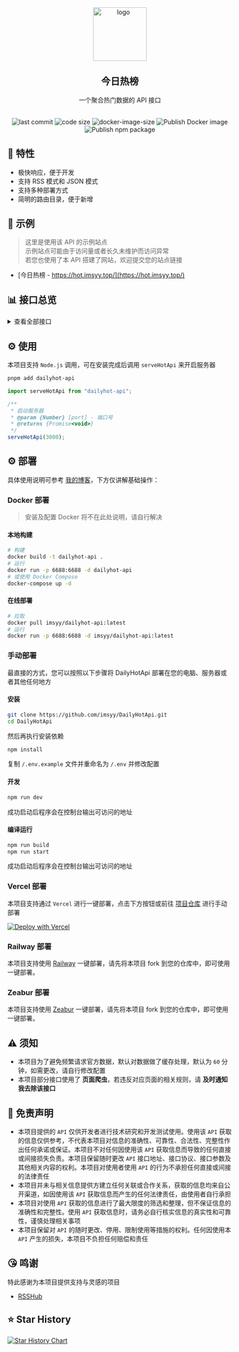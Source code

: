 <div align="center">
<img alt="logo" height="120" src="./public/favicon.png" width="120"/>
<h2>今日热榜</h2>
<p>一个聚合热门数据的 API 接口</p>
<br />
<img src="https://img.shields.io/github/last-commit/imsyy/DailyHotApi" alt="last commit"/>
 <img src="https://img.shields.io/github/languages/code-size/imsyy/DailyHotApi" alt="code size"/>
 <img src="https://img.shields.io/docker/image-size/imsyy/dailyhot-api" alt="docker-image-size"/>
<img src="https://github.com/imsyy/DailyHotApi/actions/workflows/docker.yml/badge.svg" alt="Publish Docker image"/>
<img src="https://github.com/imsyy/DailyHotApi/actions/workflows/npm.yml/badge.svg" alt="Publish npm package"/>
</div>

## 🚩 特性

- 极快响应，便于开发
- 支持 RSS 模式和 JSON 模式
- 支持多种部署方式
- 简明的路由目录，便于新增

## 👀 示例

> 这里是使用该 API 的示例站点  
> 示例站点可能由于访问量或者长久未维护而访问异常  
> 若您也使用了本 API 搭建了网站，欢迎提交您的站点链接

- [今日热榜 - https://hot.imsyy.top/](https://hot.imsyy.top/)

## 📊 接口总览

<details>
<summary>查看全部接口</summary>

> 实例站点运行于海外服务器，部分国内站点可能存在访问异常，请以实际情况为准

| **站点**         | **类别**     | **调用名称**   | **状态**                                                                                                                    |
| ---------------- | ------------ | -------------- | --------------------------------------------------------------------------------------------------------------------------- |
| 哔哩哔哩         | 热门榜       | bilibili       | ![](https://img.shields.io/website.svg?label=bilibili&url=https://api-hot.imsyy.top/bilibili&cacheSeconds=7200)             |
| AcFun            | 排行榜       | acfun          | ![](https://img.shields.io/website.svg?label=acfun&url=https://api-hot.imsyy.top/acfun&cacheSeconds=7200)                   |
| 微博             | 热搜榜       | weibo          | ![](https://img.shields.io/website.svg?label=weibo&url=https://api-hot.imsyy.top/weibo&cacheSeconds=7200)                   |
| 知乎             | 热榜         | zhihu          | ![](https://img.shields.io/website.svg?label=zhihu&url=https://api-hot.imsyy.top/zhihu&cacheSeconds=7200)                   |
| 知乎日报         | 推荐榜       | zhihu-daily    | ![](https://img.shields.io/website.svg?label=zhihu-daily&url=https://api-hot.imsyy.top/zhihu-daily&cacheSeconds=7200)       |
| 百度             | 热搜榜       | baidu          | ![](https://img.shields.io/website.svg?label=baidu&url=https://api-hot.imsyy.top/baidu&cacheSeconds=7200)                   |
| 抖音             | 热点榜       | douyin         | ![](https://img.shields.io/website.svg?label=douyin&url=https://api-hot.imsyy.top/douyin&cacheSeconds=7200)                 |
| 豆瓣电影         | 新片榜       | douban-movie   | ![](https://img.shields.io/website.svg?label=douban-movie&url=https://api-hot.imsyy.top/douban-movie&cacheSeconds=7200)     |
| 豆瓣讨论小组     | 讨论精选     | douban-group   | ![](https://img.shields.io/website.svg?label=douban-group&url=https://api-hot.imsyy.top/douban-group&cacheSeconds=7200)     |
| 百度贴吧         | 热议榜       | tieba          | ![](https://img.shields.io/website.svg?label=tieba&url=https://api-hot.imsyy.top/tieba&cacheSeconds=7200)                   |
| 少数派           | 热榜         | sspai          | ![](https://img.shields.io/website.svg?label=sspai&url=https://api-hot.imsyy.top/sspai&cacheSeconds=7200)                   |
| IT之家           | 热榜         | ithome         | ![](https://img.shields.io/website.svg?label=ithome&url=https://api-hot.imsyy.top/ithome&cacheSeconds=7200)                 |
| IT之家「喜加一」 | 最新动态     | ithome-xijiayi | ![](https://img.shields.io/website.svg?label=ithome-xijiayi&url=https://api-hot.imsyy.top/ithome-xijiayi&cacheSeconds=7200) |
| 简书             | 热门推荐     | jianshu        | ![](https://img.shields.io/website.svg?label=jianshu&url=https://api-hot.imsyy.top/jianshu&cacheSeconds=7200)               |
| 澎湃新闻         | 热榜         | thepaper       | ![](https://img.shields.io/website.svg?label=thepaper&url=https://api-hot.imsyy.top/thepaper&cacheSeconds=7200)             |
| 今日头条         | 热榜         | toutiao        | ![](https://img.shields.io/website.svg?label=toutiao&url=https://api-hot.imsyy.top/toutiao&cacheSeconds=7200)               |
| 36 氪            | 热榜         | 36kr           | ![](https://img.shields.io/website.svg?label=36kr&url=https://api-hot.imsyy.top/36kr&cacheSeconds=7200)                     |
| 51CTO            | 推荐榜       | 51cto          | ![](https://img.shields.io/website.svg?label=51cto&url=https://api-hot.imsyy.top/51cto&cacheSeconds=7200)                   |
| CSDN             | 排行榜       | csdn           | ![](https://img.shields.io/website.svg?label=csdn&url=https://api-hot.imsyy.top/csdn&cacheSeconds=7200)                     |
| NodeSeek         | 最新动态     | nodeseek       | ![](https://img.shields.io/website.svg?label=nodeseek&url=https://api-hot.imsyy.top/nodeseek&cacheSeconds=7200)             |
| 稀土掘金         | 热榜         | juejin         | ![](https://img.shields.io/website.svg?label=juejin&url=https://api-hot.imsyy.top/juejin&cacheSeconds=7200)                 |
| 腾讯新闻         | 热点榜       | qq-news        | ![](https://img.shields.io/website.svg?label=qq-news&url=https://api-hot.imsyy.top/qq-news&cacheSeconds=7200)               |
| 新浪网           | 热榜         | sina           | ![](https://img.shields.io/website.svg?label=sina&url=https://api-hot.imsyy.top/sina&cacheSeconds=7200)                     |
| 新浪新闻         | 热点榜       | sina-news      | ![](https://img.shields.io/website.svg?label=sina-news&url=https://api-hot.imsyy.top/sina-news&cacheSeconds=7200)           |
| 网易新闻         | 热点榜       | netease-news   | ![](https://img.shields.io/website.svg?label=netease-news&url=https://api-hot.imsyy.top/netease-news&cacheSeconds=7200)     |
| 吾爱破解         | 榜单         | 52pojie        | ![](https://img.shields.io/website.svg?label=52pojie&url=https://api-hot.imsyy.top/52pojie&cacheSeconds=7200)               |
| 全球主机交流     | 榜单         | hostloc        | ![](https://img.shields.io/website.svg?label=hostloc&url=https://api-hot.imsyy.top/hostloc&cacheSeconds=7200)               |
| 虎嗅             | 24小时       | huxiu          | ![](https://img.shields.io/website.svg?label=huxiu&url=https://api-hot.imsyy.top/huxiu&cacheSeconds=7200)                   |
| 酷安             | 热榜         | coolapk        | ![](https://img.shields.io/website.svg?label=coolapk&url=https://api-hot.imsyy.top/coolapk&cacheSeconds=7200)               |
| 虎扑             | 步行街热帖   | hupu           | ![](https://img.shields.io/website.svg?label=hupu&url=https://api-hot.imsyy.top/hupu&cacheSeconds=7200)                     |
| 爱范儿           | 快讯         | ifanr          | ![](https://img.shields.io/website.svg?label=ifanr&url=https://api-hot.imsyy.top/ifanr&cacheSeconds=7200)                   |
| 英雄联盟         | 更新公告     | lol            | ![](https://img.shields.io/website.svg?label=lol&url=https://api-hot.imsyy.top/lol&cacheSeconds=7200)                       |
| 原神             | 最新消息     | genshin        | ![](https://img.shields.io/website.svg?label=genshin&url=https://api-hot.imsyy.top/genshin&cacheSeconds=7200)               |
| 崩坏3            | 最新动态     | honkai         | ![](https://img.shields.io/website.svg?label=honkai&url=https://api-hot.imsyy.top/honkai&cacheSeconds=7200)                 |
| 崩坏：星穹铁道   | 最新动态     | starrail       | ![](https://img.shields.io/website.svg?label=starrail&url=https://api-hot.imsyy.top/starrail&cacheSeconds=7200)             |
| 微信读书         | 飙升榜       | weread         | ![](https://img.shields.io/website.svg?label=weread&url=https://api-hot.imsyy.top/weread&cacheSeconds=7200)                 |
| NGA              | 热帖         | ngabbs         | ![](https://img.shields.io/website.svg?label=ngabbs&url=https://api-hot.imsyy.top/ngabbs&cacheSeconds=7200)                 |
| V2EX             | 主题榜       | v2ex           | ![](https://img.shields.io/website.svg?label=v2ex&url=https://api-hot.imsyy.top/v2ex&cacheSeconds=7200)                     |
| HelloGitHub      | Trending     | hellogithub    | ![](https://img.shields.io/website.svg?label=hellogithub&url=https://api-hot.imsyy.top/hellogithub&cacheSeconds=7200)       |
| 中央气象台       | 全国气象预警 | weatheralarm   | ![](https://img.shields.io/website.svg?label=weatheralarm&url=https://api-hot.imsyy.top/weatheralarm&cacheSeconds=7200)     |
| 中国地震台       | 地震速报     | earthquake     | ![](https://img.shields.io/website.svg?label=earthquake&url=https://api-hot.imsyy.top/earthquake&cacheSeconds=7200)         |
| 历史上的今天     | 月-日        | history        | ![](https://img.shields.io/website.svg?label=history&url=https://api-hot.imsyy.top/history&cacheSeconds=7200)               |

</details>

## ⚙️ 使用

本项目支持 `Node.js` 调用，可在安装完成后调用 `serveHotApi` 来开启服务器

```bash
pnpm add dailyhot-api
```

```js
import serveHotApi from "dailyhot-api";

/**
 * 启动服务器
 * @param {Number} [port] - 端口号
 * @returns {Promise<void>}
 */
serveHotApi(3000);
```

## ⚙️ 部署

具体使用说明可参考 [我的博客](https://blog.imsyy.top/posts/2024/0408)，下方仅讲解基础操作：

### Docker 部署

> 安装及配置 Docker 将不在此处说明，请自行解决

#### 本地构建

```bash
# 构建
docker build -t dailyhot-api .
# 运行
docker run -p 6688:6688 -d dailyhot-api
# 或使用 Docker Compose
docker-compose up -d
```

#### 在线部署

```bash
# 拉取
docker pull imsyy/dailyhot-api:latest
# 运行
docker run -p 6688:6688 -d imsyy/dailyhot-api:latest
```

### 手动部署

最直接的方式，您可以按照以下步骤将 DailyHotApi 部署在您的电脑、服务器或者其他任何地方

#### 安装

```bash
git clone https://github.com/imsyy/DailyHotApi.git
cd DailyHotApi
```

然后再执行安装依赖

```bash
npm install
```

复制 `/.env.example` 文件并重命名为 `/.env` 并修改配置

#### 开发

```bash
npm run dev
```

成功启动后程序会在控制台输出可访问的地址

#### 编译运行

```bash
npm run build
npm run start
```

成功启动后程序会在控制台输出可访问的地址

### Vercel 部署

本项目支持通过 `Vercel` 进行一键部署，点击下方按钮或前往 [项目仓库](https://github.com/imsyy/DailyHotApi-Vercel) 进行手动部署

[![Deploy with Vercel](https://vercel.com/button)](https://vercel.com/new/imsyys-projects/clone?repository-url=https%3A%2F%2Fgithub.com%2Fimsyy%2FDailyHotApi-Vercel)

### Railway 部署

本项目支持使用 [Railway](https://railway.app/) 一键部署，请先将本项目 fork 到您的仓库中，即可使用一键部署。

### Zeabur 部署

本项目支持使用 [Zeabur](https://zeabur.com/) 一键部署，请先将本项目 fork 到您的仓库中，即可使用一键部署。

## ⚠️ 须知

- 本项目为了避免频繁请求官方数据，默认对数据做了缓存处理，默认为 `60` 分钟，如需更改，请自行修改配置
- 本项目部分接口使用了 **页面爬虫**，若违反对应页面的相关规则，请 **及时通知我去除该接口**

## 📢 免责声明

- 本项目提供的 `API` 仅供开发者进行技术研究和开发测试使用。使用该 `API` 获取的信息仅供参考，不代表本项目对信息的准确性、可靠性、合法性、完整性作出任何承诺或保证。本项目不对任何因使用该 `API` 获取信息而导致的任何直接或间接损失负责。本项目保留随时更改 `API` 接口地址、接口协议、接口参数及其他相关内容的权利。本项目对使用者使用 `API` 的行为不承担任何直接或间接的法律责任
- 本项目并未与相关信息提供方建立任何关联或合作关系，获取的信息均来自公开渠道，如因使用该 `API` 获取信息而产生的任何法律责任，由使用者自行承担
- 本项目对使用 `API` 获取的信息进行了最大限度的筛选和整理，但不保证信息的准确性和完整性。使用 `API` 获取信息时，请务必自行核实信息的真实性和可靠性，谨慎处理相关事项
- 本项目保留对 `API` 的随时更改、停用、限制使用等措施的权利。任何因使用本 `API` 产生的损失，本项目不负担任何赔偿和责任

## 😘 鸣谢

特此感谢为本项目提供支持与灵感的项目

- [RSSHub](https://github.com/DIYgod/RSSHub)

## ⭐ Star History

[![Star History Chart](https://api.star-history.com/svg?repos=imsyy/DailyHotApi&type=Date)](https://star-history.com/#imsyy/DailyHotApi&Date)
